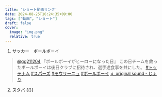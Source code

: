 ```yaml
---
title: 'ショート動画リンク'
date: 2024-08-25T16:24:35+09:00
tags: ["動画", "ショート"]
draft: false
cover:
  image: "img.png"
  relative: true
---
```

1. サッカー　ボールボーイ

<blockquote class="tiktok-embed" cite="https://www.tiktok.com/@gg211204/video/7398347526975294738" data-video-id="7398347526975294738" style="max-width: 605px;min-width: 325px;" > <section> <a target="_blank" title="@gg211204" href="https://www.tiktok.com/@gg211204?refer=embed">@gg211204</a> 『ボールボーイがヒーローになった日』 この日チームを救ったボールボーイは後日クラブに招待され、選手達食事を共にした。 <a title="トッテナム" target="_blank" href="https://www.tiktok.com/tag/%E3%83%88%E3%83%83%E3%83%86%E3%83%8A%E3%83%A0?refer=embed">#トッテナム</a> <a title="スパーズ" target="_blank" href="https://www.tiktok.com/tag/%E3%82%B9%E3%83%91%E3%83%BC%E3%82%BA?refer=embed">#スパーズ</a> <a title="モウリーニョ" target="_blank" href="https://www.tiktok.com/tag/%E3%83%A2%E3%82%A6%E3%83%AA%E3%83%BC%E3%83%8B%E3%83%A7?refer=embed">#モウリーニョ</a> <a title="ボールボーイ" target="_blank" href="https://www.tiktok.com/tag/%E3%83%9C%E3%83%BC%E3%83%AB%E3%83%9C%E3%83%BC%E3%82%A4?refer=embed">#ボールボーイ</a> <a target="_blank" title="♬ original sound  - じょり" href="https://www.tiktok.com/music/original-sound-じょり-7398347563419601680?refer=embed">♬ original sound  - じょり</a> </section> </blockquote> <script async src="https://www.tiktok.com/embed.js"></script>

2. スタバ
{{<youtube P3pSGIWng-E>}}
